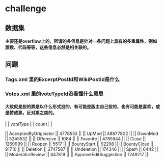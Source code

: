 challenge
============

## 数据集
#### 主要还是overflow上的，所谓的多信息是针对一条问题上具有的多重属性，例如票数、代码等等，这些信息必然是相关联的。


## 问题
### Tags.xml 里的ExcerptPostId和WikiPostId是什么
### Votes.xml 里的voteTypeId没看懂什么意思
#### 大致就是投的票是以什么形式投的，有可能是版主自己投的，也有可能是喜欢，或是赞成票，反对票之类的。

| | *voteType* | | *count* | |


|| AcceptedByOriginator || 4778553 ||
|| UpMod  || 48877802 ||
|| DownMod  || 5245532 ||
|| Offensive || 1084 || 
|| Favorite || 4785944 ||
|| Close || 1259999 ||
|| Reopen || 5517 ||
|| BountyStart || 92298 ||
|| BountyClose || 91710 ||
|| Deletion || 2747587 ||
|| Undeletion || 174346 ||
|| Spam || 6442 ||
|| ModeratorReview || 447819 ||
|| ApproveEditSuggestion ||  1249217 || 




